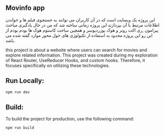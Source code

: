 ## Movinfo app

این پروژه یک وبسایت است که در آن کاربران می توانند به جستجوی فیلم ها و خواندن اطلاعات مرتبط با آن بپردازند
این پروژه زمانی ساخته شد که من در حال یادگیری مباحث پیرامون ,ری اکت روتر و هوک یوزردیوسر و همچین ساخت کاستوم هوک ها بودم بودم
از این رو این پروژه محدود به استفاده از تکنولوژی های حول محور موارد گفته شده می باشد.

this project is about a website where users can search for movies and explore related information.
This project was created during my exploration of React Router, UseReducer Hooks, and custom hooks. Therefore, it focuses specifically on utilizing these technologies.

## Run Locally:

```bash
npm run dev
```

## Build:

To build the project for production, use the following command:

```bash
npm run build
```

